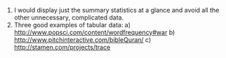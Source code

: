 1. I would display just the summary statistics at a glance and avoid all the other unnecessary, complicated data.
2. Three good examples of tabular data:
 	a) http://www.popsci.com/content/wordfrequency#war 
 	b) http://www.pitchinteractive.com/bibleQuran/
 	c) http://stamen.com/projects/trace